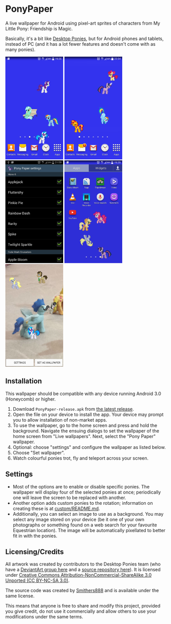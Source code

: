 # PonyPaper
A live wallpaper for Android using pixel-art sprites of characters from My Little Pony: Friendship is Magic.

Basically, it's a bit like [Desktop Ponies](https://github.com/RoosterDragon/Desktop-Ponies), but for Android phones and tablets, instead of PC (and it has a lot fewer features and doesn't come with as many ponies).

<img src='screenshots/screen1.png' width='180'> <img src='screenshots/drag.png' width='180'> <img src='screenshots/preferences.png' width='180'> <img src='screenshots/screen2.png' width='180'> <img src='screenshots/background.png' width='180'>

## Installation
This wallpaper should be compatible with any device running Android 3.0 (Honeycomb) or higher.

1. Download `PonyPaper-release.apk` from [the latest release](http://github.com/Smithers888/PonyPaper/releases).
2. Open the file on your device to install the app. Your device may prompt you to allow installation of non-market apps.
3. To use the wallpaper, go to the home screen and press and hold the background. Navigate the ensuing dialogs to set the wallpaper of the home screen from "Live wallpapers". Next, select the "Pony Paper" wallpaper.
4. Optional: choose "settings" and configure the wallpaper as listed below.
5. Choose "Set wallpaper".
6. Watch colourful ponies trot, fly and teleport across your screen.

## Settings
* Most of the options are to enable or disable specific ponies. The wallpaper will display four of the selected ponies at once; periodically one will leave the screen to be replaced with another.
* Another option adds custom ponies to the rotation; information on creating these is at  [custom/README.md](custom/README.md).
* Additionally, you can select an image to use as a background. You may select any image stored on your device (be it one of your own photographs or something found on a web search for your favourite Equestrian location). The image will be automatically pixellated to better fit in with the ponies.

## Licensing/Credits
All artwork was created by contributors to the Desktop Ponies team (who have a [DeviantArt group here](http://desktop-pony-team.deviantart.com/) and a [source repository here](https://github.com/RoosterDragon/Desktop-Ponies)). It is licensed under [Creative Commons Attribution-NonCommercial-ShareAlike 3.0 Unported (CC BY-NC-SA 3.0)](http://creativecommons.org/licenses/by-nc-sa/3.0/).

The source code was created by [Smithers888](http://cpjsmith.uk) and is available under the same license.

This means that anyone is free to share and modify this project, provided you give credit, do not use it commercially and allow others to use your modifications under the same terms.
